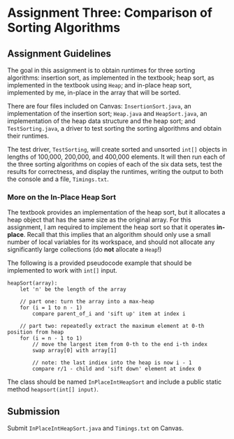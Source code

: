 # Assignment Three: Comparison of Sorting Algorithms

## Assignment Guidelines

The goal in this assignment is to obtain runtimes for three sorting algorithms: insertion sort, as implemented in the 
textbook; heap sort, as implemented in the textbook using `Heap`; and in-place heap sort, implemented by me, 
in-place in the array that will be sorted.

There are four files included on Canvas: `InsertionSort.java`, an implementation of the insertion sort; `Heap.java` and
`HeapSort.java`, an implementation of the heap data structure and the heap sort; and `TestSorting.java`, a driver to 
test sorting the sorting algorithms and obtain their runtimes.

The test driver, `TestSorting`, will create sorted and unsorted `int[]` objects in lengths of 100,000, 200,000, and 
400,000 elements. It will then run each of the three sorting algorithms on copies of each of the six data sets, test the
results for correctness, and display the runtimes, writing the output to both the console and a file, `Timings.txt`.

### More on the In-Place Heap Sort

The textbook provides an implementation of the heap sort, but it allocates a heap object that has the same size as the
original array. For this assignment, I am required to implement the heap sort so that it operates **in-place**. Recall 
that this implies that an algorithm should only use a small number of local variables for its workspace, and should not 
allocate any significantly large collections (do **not** allocate a `Heap`!) 

The following is a provided pseudocode example that should be implemented to work with `int[]` input.

```
heapSort(array):
    let 'n' be the length of the array
    
    // part one: turn the array into a max-heap
    for (i = 1 to n - 1)
        compare parent_of_i and 'sift up' item at index i
        
    // part two: repeatedly extract the maximum element at 0-th position from heap
    for (i = n - 1 to 1)
        // move the largest item from 0-th to the end i-th index
        swap array[0] with array[1]
        
        // note: the last indiex into the heap is now i - 1
        compare r/1 - child and 'sift down' element at index 0
```

The class should be named `InPlaceIntHeapSort` and include a public static method `heapsort(int[] input)`.

## Submission

Submit `InPlaceIntHeapSort.java` and `Timings.txt` on Canvas.